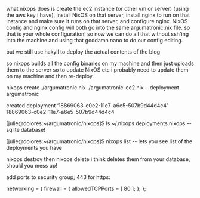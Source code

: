 what nixops does is create the ec2 instance (or other vm or server) (using the aws key i have), install NixOS on that server, install nginx to run on that instance and make sure it runs on that server, and configure nginx. NixOS config and nginx config will both go into the same argumatronic.nix file. so that is your whole configuration! so now we can do all that without ssh'ing into the machine and using that goddamn nano to do our config editing.

but we still use hakyll to deploy the actual contents of the blog

so nixops builds all the config binaries on my machine and then just uploads them to the server so to update NixOS etc i probably need to update them on my machine and then re-deploy.

nixops create ./argumatronic.nix ./argumatronic-ec2.nix --deployment argumatronic

created deployment ‘18869063-c0e2-11e7-a6e5-507b9d44d4c4’
18869063-c0e2-11e7-a6e5-507b9d44d4c4

[julie@dolores:~/argumatronic/nixops]$ ls ~/.nixops
deployments.nixops --sqlite database!

[julie@dolores:~/argumatronic/nixops]$ nixops list -- lets you see list of the deployments you have 

nixops destroy then nixops delete i think deletes them from your database, should you mess up!

add ports to security group; 443 for https:

networking = {
  firewall = {
    allowedTCPPorts = [ 80 ];
  };
};
